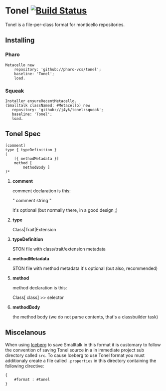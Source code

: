 # Tonel [![Build Status](https://travis-ci.org/pharo-vcs/tonel.svg)](https://travis-ci.org/pharo-vcs/tonel)

Tonel is a file-per-class format for monticello repositories.

## Installing

### Pharo

```Smalltalk
Metacello new 
	repository: 'github://pharo-vcs/tonel';
	baseline: 'Tonel';
	load.
```

### Squeak

```Smalltalk
Installer ensureRecentMetacello.
(Smalltalk classNamed: #Metacello) new
   repository: 'github://j4yk/tonel:squeak';
   baseline: 'Tonel';
   load.
```

## Tonel Spec

    [comment]
    type { typeDefinition }
    (
        [{ methodMetadata }]
        method [
            methodBody ] 
    )*


1. **comment**

   comment declaration is this:

    "
    comment string
    "

   it's optional (but normally there, in a good design ;)

1. **type**

   Class|Trait|Extension

1. **typeDefinition**

   STON file with class/trait/extension metadata

1. **methodMetadata**

   STON file with method metadata
   it's optional (but also, recommended)

1. **method**

   method declaration is this: 

    Class[ class] >> selector

1. **methodBody**

   the method body (we do not parse contents, that's a classbuilder task)
   
## Miscelanous

When using [Iceberg](https://github.com/pharo-vcs/iceberg) to save Smalltalk in this format it is customary to follow the convention of saving Tonel source in a in immediate project sub directory called ```src```. To cause Iceberg to use Tonel format you must additionaly create a file called ```.properties``` in this directory containing the following directive:
```
{
	#format : #tonel
}
```
